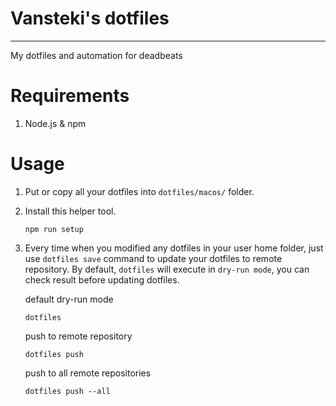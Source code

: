 # Vansteki's dotfiles
---

My dotfiles and automation for deadbeats

# Requirements

1. Node.js & npm

# Usage
 
1. Put or copy all your dotfiles into `dotfiles/macos/` folder.

2. Install this helper tool.
    ```
    npm run setup
    ```

3. Every time when you modified any dotfiles in your user home folder, just use `dotfiles save` command to update your dotfiles to remote repository. 
   By default, `dotfiles` will execute in `dry-run mode`, you can check result before updating dotfiles.
    
    default dry-run mode 
    ```
    dotfiles
    ``` 
    
    push to remote repository
    ```
    dotfiles push
    ```
   
    push to all remote repositories
    ```
    dotfiles push --all
    ```
